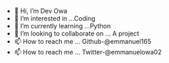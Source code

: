 - 👋 Hi, I’m Dev Owa
- 👀 I’m interested in ...Coding
- 🌱 I’m currently learning ...Python
- 💞️ I’m looking to collaborate on ... A project
- 📫 How to reach me ... Github-@emmanuel165
- 📫 How to reach me ... Twitter-@emmanuelowa02

<!---
emmanuel165/emmanuel165 is a ✨ special ✨ repository because its `README.md` (this file) appears on your GitHub profile.
You can click the Preview link to take a look at your changes.
--->
